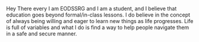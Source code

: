   Hey There every
  I am EODSSRG and I am a student, and I believe that education goes beyond formal/in-class lessons.
  I do believe in the concept of always being willing and eager to learn new things as life progresses.
  Life is full of variables and what I do is find a way to help people navigate them in a safe and secure manner.
